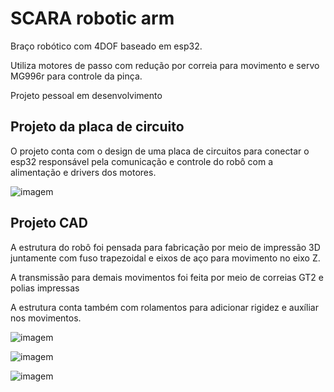 # SCARA robotic arm
Braço robótico com 4DOF baseado em esp32.

Utiliza motores de passo com redução por correia para movimento e servo MG996r para controle da pinça.

Projeto pessoal em desenvolvimento

## Projeto da placa de circuito
O projeto conta com o design de uma placa de circuitos para conectar o esp32 responsável pela comunicação e controle do robô com a alimentação e drivers dos motores.

![imagem](https://github.com/user-attachments/assets/930da123-e048-4230-bfb0-0282252d7220)

## Projeto CAD
A estrutura do robô foi pensada para fabricação por meio de impressão 3D juntamente com fuso trapezoidal e eixos de aço para movimento no eixo Z.

A transmissão para demais movimentos foi feita por meio de correias GT2 e polias impressas

A estrutura conta também com rolamentos para adicionar rigidez e auxíliar nos movimentos.

![imagem](https://github.com/user-attachments/assets/e892a032-ae82-4388-9792-207f7b89903b)

![imagem](https://github.com/user-attachments/assets/e32cc093-5a6f-4d33-bbb1-c888ca891c8e)

![imagem](https://github.com/user-attachments/assets/6591304e-50bd-48a3-8f40-13d9362d7cbd)


